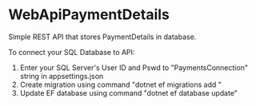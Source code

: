 # WebApiPaymentDetails
Simple REST API that stores PaymentDetails in database.

To connect your SQL Database to API:
1. Enter your SQL Server's User ID and Pswd to "PaymentsConnection" string in appsettings.json
2. Create migration using command "dotnet ef migrations add <MirationName>"
3. Update EF database using command "dotnet ef database update"
